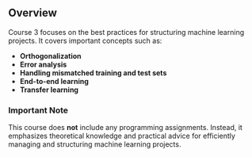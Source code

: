 ## Overview
Course 3 focuses on the best practices for structuring machine learning projects. It covers important concepts such as:

- **Orthogonalization**
- **Error analysis**
- **Handling mismatched training and test sets**
- **End-to-end learning**
- **Transfer learning**

### Important Note
This course does **not** include any programming assignments. Instead, it emphasizes theoretical knowledge and practical advice for efficiently managing and structuring machine learning projects.
